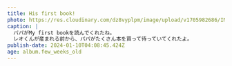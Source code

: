 ```yaml
---
title: His first book!
photo: https://res.cloudinary.com/dz8vyplpm/image/upload/v1705982686/IMG_8320_zeaexa.jpg
caption: |
  パパがMy first bookを読んでくれたね。
  レオくんが産まれる前から、パパがたくさん本を買って待っていてくれたよ。
publish-date: 2024-01-10T04:08:45.424Z
age: album.few_weeks_old
---
```

